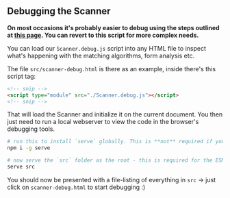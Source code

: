 ## Debugging the Scanner

**On most occasions it's probably easier to debug using the steps outlined at [this page](https://app.asana.com/0/1200930669568058/1204279134793324/f). You can revert to this script for more complex needs.**

You can load our `Scanner.debug.js` script into any HTML file to inspect what's happening with the matching algorithms, form analysis etc.


The file `src/scanner-debug.html` is there as an example, inside there's this script tag:

```html
<!-- snip -->
<script type="module" src="./Scanner.debug.js"></script>
<!-- snip -->
```

That will load the Scanner and initialize it on the current document. You then just need to run a local webserver
to view the code in the browser's debugging tools.

```bash
# run this to install `serve` globally. This is **not** required if you have other ways of running servers!
npm i -g serve

# now serve the `src` folder as the root - this is required for the ESM imports to work correctly
serve src
```

You should now be presented with a file-listing of everything in `src` -> just click on `scanner-debug.html` to start
debugging :)
